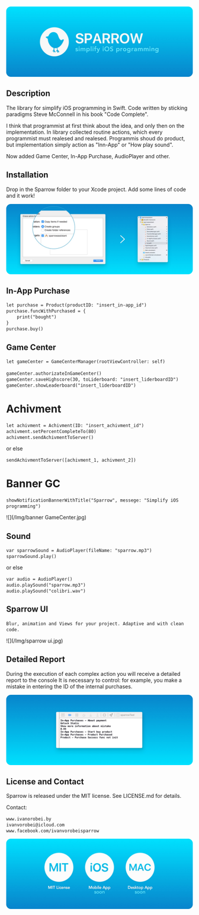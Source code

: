 ![](/Img/sparrow.jpg)

## Description
The library for simplify iOS programming in Swift. Сode written by sticking paradigms Steve McConnell in his book "Сode Сomplete". 

I think that programmist at first think about the idea, and only then on the implementation. In library collected routine actions, which every programmist must realesed and realesed. Programmis shoud do product, but implementation simply action as "Inn-App" or "How play sound".

Now added Game Center, In-App Purchase, AudioPlayer and other.

## Installation
Drop in the Sparrow folder to your Xcode project. Add some lines of code and it work! 

![](/Img/installation.jpg)

## In-App Purchase

    let purchase = Product(productID: "insert_in-app_id")
    purchase.funcWithPurchased = {
        print("bought")
    }
    purchase.buy()

## Game Center

    let gameCenter = GameCenterManager(rootViewController: self)

    gameCenter.authorizateInGameCenter()
    gameCenter.saveHighscore(30, toLiderboard: "insert_liderboardID")
    gameCenter.showLeaderboard("insert_liderboardID")

# Achivment

    let achivment = Achivment(ID: "insert_achivment_id")
    achivment.setPercentCompleteTo(80)
    achivment.sendAchivmentToServer()

or else

    sendAchivmentToServer([achivment_1, achivment_2])

# Banner GC

    showNotificationBannerWithTitle("Sparrow", messege: "Simplify iOS programming")

![](/Img/banner GameCenter.jpg)

## Sound

    var sparrowSound = AudioPlayer(fileName: "sparrow.mp3")
    sparrowSound.play()

or else

    var audio = AudioPlayer()
    audio.playSound("sparrow.mp3")
    audio.playSound("colibri.wav")

## Sparrow UI
    
    Blur, animation and Views for your project. Adaptive and with clean code.

![](/Img/sparrow ui.jpg) 

## Detailed Report

During the execution of each complex action you will receive a detailed report to the console It is necessary to control: for example, you make a mistake in entering the ID of the internal purchases.

![](/Img/log.jpg)

## License and Contact
Sparrow is released under the MIT license. See LICENSE.md for details.

Contact:
 
    www.ivanorobei.by
    ivanvorobei@icloud.com
    www.facebook.com/ivanvorobeisparrow
    
![](/Img/feature.jpg)